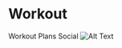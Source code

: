 # Workout
Workout Plans Social
![Alt Text](https://github.com/gwl7499/Workout/blob/master/readme_attachments/2018-08-01%2022.57.03.gif?raw=true)
